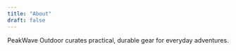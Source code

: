 ```yaml
---
title: "About"
draft: false
---
```

PeakWave Outdoor curates practical, durable gear for everyday adventures.
